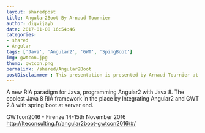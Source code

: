 ```yaml
---
layout: sharedpost
title: Angular2Boot By Arnaud Tournier
author: digvijayb
date: 2017-01-08 16:54:46
categories:
- shared
- Angular
tags: ['Java', 'Angular2', 'GWT', 'SpingBoot']
img: gwtcon.jpg
thumb: gwtcon.png
permalink: /shared/Angular2Boot
postDisclaimmer : This presentation is presented by Arnaud Tournier at GWTcon2016 - Firenze 14-15th November 2016. This blog does not hold any right on this slide and it content.
---
```

A new RIA paradigm for Java, programming Angular2 with Java 8. The coolest Java 8 RIA framework in the place by Integrating Angular2 and GWT 2.8 with spring boot at server end.

GWTcon2016 - Firenze 14-15th November 2016 <br/>
<a href="http://lteconsulting.fr/angular2boot-gwtcon2016/#/" target="_blank">http://lteconsulting.fr/angular2boot-gwtcon2016/#/</a>

<div>
    <script async class="speakerdeck-embed" data-id="596047eecc35458ba351c085f355ed10" data-ratio="1.37265415549598" src="//speakerdeck.com/assets/embed.js"></script>
</div>